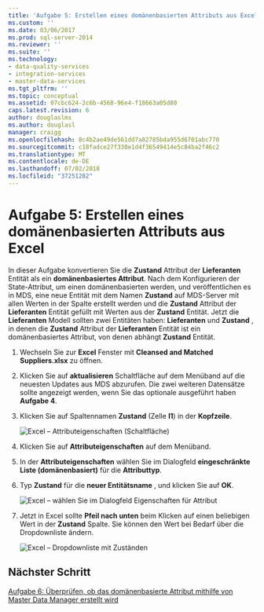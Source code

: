```yaml
---
title: 'Aufgabe 5: Erstellen eines domänenbasierten Attributs aus Excel | Microsoft-Dokumentation'
ms.custom: ''
ms.date: 03/06/2017
ms.prod: sql-server-2014
ms.reviewer: ''
ms.suite: ''
ms.technology:
- data-quality-services
- integration-services
- master-data-services
ms.tgt_pltfrm: ''
ms.topic: conceptual
ms.assetid: 07cbc624-2c6b-4568-96e4-f18663a05d80
caps.latest.revision: 6
author: douglaslms
ms.author: douglasl
manager: craigg
ms.openlocfilehash: 8c4b2ae49de561dd7a82785bda955d6701abc770
ms.sourcegitcommit: c18fadce27f330e1d4f36549414e5c84ba2f46c2
ms.translationtype: MT
ms.contentlocale: de-DE
ms.lasthandoff: 07/02/2018
ms.locfileid: "37251282"
---
```

# <a name="task-5-creating-a-domain-based-attribute-from-excel"></a>Aufgabe 5: Erstellen eines domänenbasierten Attributs aus Excel
  In dieser Aufgabe konvertieren Sie die **Zustand** Attribut der **Lieferanten** Entität als ein **domänenbasiertes Attribut**. Nach dem Konfigurieren der State-Attribut, um einen domänenbasierten werden, und veröffentlichen es in MDS, eine neue Entität mit dem Namen **Zustand** auf MDS-Server mit allen Werten in der Spalte erstellt werden und die **Zustand** Attribut der **Lieferanten** Entität gefüllt mit Werten aus der **Zustand** Entität. Jetzt die **Lieferanten** Modell sollten zwei Entitäten haben: **Lieferanten** und **Zustand** , in denen die **Zustand** Attribut der  **Lieferanten** Entität ist ein domänenbasiertes Attribut, von denen abhängt **Zustand** Entität.  
  
1.  Wechseln Sie zur **Excel** Fenster mit **Cleansed and Matched Suppliers.xlsx** zu öffnen.  
  
2.  Klicken Sie auf **aktualisieren** Schaltfläche auf dem Menüband auf die neuesten Updates aus MDS abzurufen. Die zwei weiteren Datensätze sollte angezeigt werden, wenn Sie das optionale ausgeführt haben **Aufgabe 4**.  
  
3.  Klicken Sie auf Spaltennamen **Zustand** (Zelle **I1**) in der **Kopfzeile**.  
  
     ![Excel – Attributeigenschaften (Schaltfläche)](../../2014/tutorials/media/et-creatingadomainbasedattributefromexcel-01.jpg "Excel – Attributeigenschaften (Schaltfläche)")  
  
4.  Klicken Sie auf **Attributeigenschaften** auf dem Menüband.  
  
5.  In der **Attributeigenschaften** wählen Sie im Dialogfeld **eingeschränkte Liste (domänenbasiert)** für die **Attributtyp**.  
  
6.  Typ **Zustand** für die **neuer Entitätsname** , und klicken Sie auf **OK**.  
  
     ![Excel – wählen Sie im Dialogfeld Eigenschaften für Attribut](../../2014/tutorials/media/et-creatingadomainbasedattributefromexcel-02.jpg "Excel - Attribut Eigenschaften (Dialogfeld)")  
  
7.  Jetzt in Excel sollte **Pfeil nach unten** beim Klicken auf einen beliebigen Wert in der **Zustand** Spalte. Sie können den Wert bei Bedarf über die Dropdownliste ändern.  
  
     ![Excel – Dropdownliste mit Zuständen](../../2014/tutorials/media/et-creatingadomainbasedattributefromexcel-03.jpg "Excel – Dropdownliste mit Zuständen")  
  
## <a name="next-step"></a>Nächster Schritt  
 [Aufgabe 6: Überprüfen, ob das domänenbasierte Attribut mithilfe von Master Data Manager erstellt wird](../../2014/tutorials/task-6-verify-domain-based-attribute-master-data-manager.md)  
  
  
